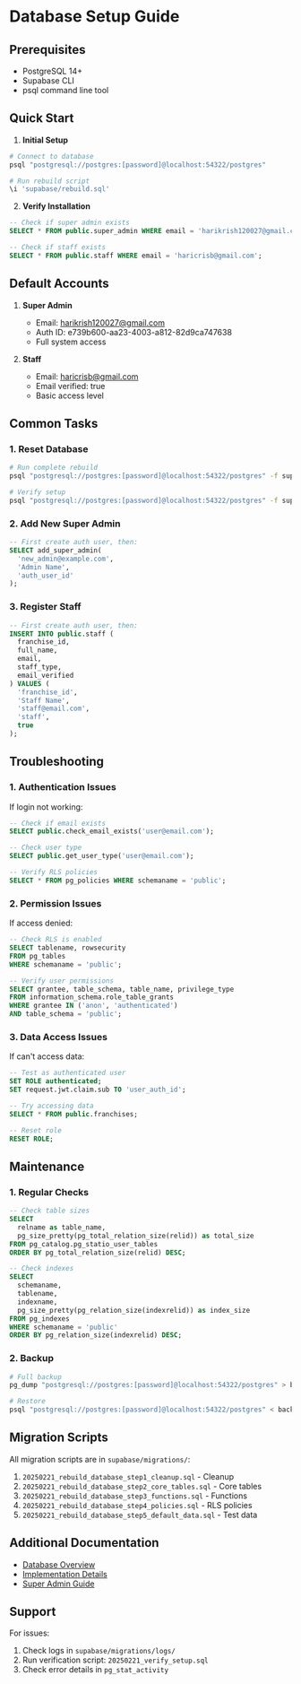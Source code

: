# Database Setup Guide

## Prerequisites

- PostgreSQL 14+
- Supabase CLI
- psql command line tool

## Quick Start

1. **Initial Setup**
```bash
# Connect to database
psql "postgresql://postgres:[password]@localhost:54322/postgres"

# Run rebuild script
\i 'supabase/rebuild.sql'
```

2. **Verify Installation**
```sql
-- Check if super admin exists
SELECT * FROM public.super_admin WHERE email = 'harikrish120027@gmail.com';

-- Check if staff exists
SELECT * FROM public.staff WHERE email = 'haricrisb@gmail.com';
```

## Default Accounts

1. **Super Admin**
   - Email: harikrish120027@gmail.com
   - Auth ID: e739b600-aa23-4003-a812-82d9ca747638
   - Full system access

2. **Staff**
   - Email: haricrisb@gmail.com
   - Email verified: true
   - Basic access level

## Common Tasks

### 1. Reset Database
```bash
# Run complete rebuild
psql "postgresql://postgres:[password]@localhost:54322/postgres" -f supabase/rebuild.sql

# Verify setup
psql "postgresql://postgres:[password]@localhost:54322/postgres" -f supabase/migrations/20250221_verify_setup.sql
```

### 2. Add New Super Admin
```sql
-- First create auth user, then:
SELECT add_super_admin(
  'new_admin@example.com',
  'Admin Name',
  'auth_user_id'
);
```

### 3. Register Staff
```sql
-- First create auth user, then:
INSERT INTO public.staff (
  franchise_id,
  full_name,
  email,
  staff_type,
  email_verified
) VALUES (
  'franchise_id',
  'Staff Name',
  'staff@email.com',
  'staff',
  true
);
```

## Troubleshooting

### 1. Authentication Issues

If login not working:
```sql
-- Check if email exists
SELECT public.check_email_exists('user@email.com');

-- Check user type
SELECT public.get_user_type('user@email.com');

-- Verify RLS policies
SELECT * FROM pg_policies WHERE schemaname = 'public';
```

### 2. Permission Issues

If access denied:
```sql
-- Check RLS is enabled
SELECT tablename, rowsecurity 
FROM pg_tables 
WHERE schemaname = 'public';

-- Verify user permissions
SELECT grantee, table_schema, table_name, privilege_type
FROM information_schema.role_table_grants
WHERE grantee IN ('anon', 'authenticated')
AND table_schema = 'public';
```

### 3. Data Access Issues

If can't access data:
```sql
-- Test as authenticated user
SET ROLE authenticated;
SET request.jwt.claim.sub TO 'user_auth_id';

-- Try accessing data
SELECT * FROM public.franchises;

-- Reset role
RESET ROLE;
```

## Maintenance

### 1. Regular Checks
```sql
-- Check table sizes
SELECT 
  relname as table_name,
  pg_size_pretty(pg_total_relation_size(relid)) as total_size
FROM pg_catalog.pg_statio_user_tables
ORDER BY pg_total_relation_size(relid) DESC;

-- Check indexes
SELECT
  schemaname,
  tablename,
  indexname,
  pg_size_pretty(pg_relation_size(indexrelid)) as index_size
FROM pg_indexes
WHERE schemaname = 'public'
ORDER BY pg_relation_size(indexrelid) DESC;
```

### 2. Backup
```bash
# Full backup
pg_dump "postgresql://postgres:[password]@localhost:54322/postgres" > backup.sql

# Restore
psql "postgresql://postgres:[password]@localhost:54322/postgres" < backup.sql
```

## Migration Scripts

All migration scripts are in `supabase/migrations/`:

1. `20250221_rebuild_database_step1_cleanup.sql` - Cleanup
2. `20250221_rebuild_database_step2_core_tables.sql` - Core tables
3. `20250221_rebuild_database_step3_functions.sql` - Functions
4. `20250221_rebuild_database_step4_policies.sql` - RLS policies
5. `20250221_rebuild_database_step5_default_data.sql` - Test data

## Additional Documentation

- [Database Overview](../DATABASE.md)
- [Implementation Details](DATABASE_IMPLEMENTATION.md)
- [Super Admin Guide](SUPER_ADMIN.md)

## Support

For issues:
1. Check logs in `supabase/migrations/logs/`
2. Run verification script: `20250221_verify_setup.sql`
3. Check error details in `pg_stat_activity`